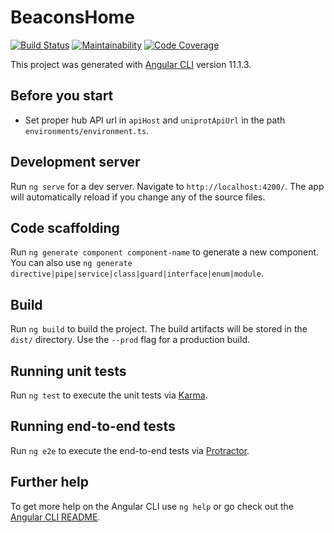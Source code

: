 BeaconsHome
===========

[![Build Status](https://www.travis-ci.com/3D-Beacons/3d-beacons-front-end.svg?branch=main)](https://www.travis-ci.com/3D-Beacons/3d-beacons-front-end)
[![Maintainability](https://api.codeclimate.com/v1/badges/46275f5b160172376c10/maintainability)](https://codeclimate.com/github/3D-Beacons/3d-beacons-front-end/maintainability)
[![Code Coverage](https://codecov.io/gh/3D-Beacons/3d-beacons-front-end/branch/main/graph/badge.svg?token=3V3SG52F2D)](https://codecov.io/gh/3D-Beacons/3d-beacons-front-end)

This project was generated with [Angular CLI](https://github.com/angular/angular-cli) version 11.1.3.


## Before you start

* Set proper hub API url in `apiHost` and `uniprotApiUrl` in the path `environments/environment.ts`.

## Development server

Run `ng serve` for a dev server. Navigate to `http://localhost:4200/`. The app will automatically reload if you change any of the source files.

## Code scaffolding

Run `ng generate component component-name` to generate a new component. You can also use `ng generate directive|pipe|service|class|guard|interface|enum|module`.

## Build

Run `ng build` to build the project. The build artifacts will be stored in the `dist/` directory. Use the `--prod` flag for a production build.

## Running unit tests

Run `ng test` to execute the unit tests via [Karma](https://karma-runner.github.io).

## Running end-to-end tests

Run `ng e2e` to execute the end-to-end tests via [Protractor](http://www.protractortest.org/).

## Further help

To get more help on the Angular CLI use `ng help` or go check out the [Angular CLI README](https://github.com/angular/angular-cli/blob/master/README.md).
